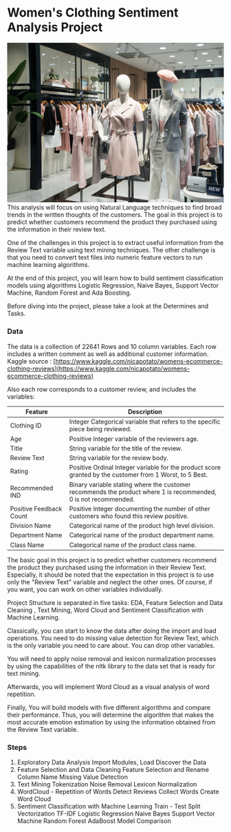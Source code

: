 # Women's Clothing Sentiment Analysis Project 


<img src='Shopping.jpg'>
This analysis will focus on using Natural Language techniques to find broad trends in the written thoughts of the customers. The goal in this project is to predict whether customers recommend the product they purchased using the information in their review text.

One of the challenges in this project is to extract useful information from the Review Text variable using text mining techniques. The other challenge is that you need to convert text files into numeric feature vectors to run machine learning algorithms.

At the end of this project, you will learn how to build sentiment classification models using algorithms Logistic Regression, Naive Bayes, Support Vector Machine, Random Forest and Ada Boosting.

Before diving into the project, please take a look at the Determines and Tasks.  


### Data  
The data is a collection of 22641 Rows and 10 column variables. Each row includes a written comment as well as additional customer information. Kaggle source : [https://www.kaggle.com/nicapotato/womens-ecommerce-clothing-reviews](https://www.kaggle.com/nicapotato/womens-ecommerce-clothing-reviews)

Also each row corresponds to a customer review, and includes the variables:

|Feature | Description|
| ---|---|
|Clothing ID | Integer Categorical variable that refers to the specific piece being reviewed.|
|Age | Positive Integer variable of the reviewers age.|
|Title | String variable for the title of the review.|
|Review Text | String variable for the review body.|
|Rating | Positive Ordinal Integer variable for the product score granted by the customer from 1 Worst, to 5 Best.|
|Recommended IND | Binary variable stating where the customer recommends the product where 1 is recommended, 0 is not recommended.|
|Positive Feedback Count | Positive Integer documenting the number of other customers who found this review positive.|
|Division Name | Categorical name of the product high level division.|
|Department Name | Categorical name of the product department name.|
|Class Name | Categorical name of the product class name.|

The basic goal in this project is to predict whether customers recommend the product they purchased using the information in their Review Text. Especially, it should be noted that the expectation in this project is to use only the "Review Text" variable and neglect the other ones. Of course, if you want, you can work on other variables individually.

Project Structure is separated in five tasks: EDA, Feature Selection and Data Cleaning , Text Mining, Word Cloud and Sentiment Classification with Machine Learning.

Classically, you can start to know the data after doing the import and load operations. You need to do missing value detection for Review Text, which is the only variable you need to care about. You can drop other variables.

You will need to apply noise removal and lexicon normalization processes by using the capabilities of the nltk library to the data set that is ready for text mining.

Afterwards, you will implement Word Cloud as a visual analysis of word repetition.

Finally, You will build models with five different algorithms and compare their performance. Thus, you will determine the algorithm that makes the most accurate emotion estimation by using the information obtained from the Review Text variable.

### Steps
1. Exploratory Data Analysis
Import Modules, Load Discover the Data
2. Feature Selection and Data Cleaning
Feature Selection and Rename Column Name
Missing Value Detection
3. Text Mining
Tokenization
Noise Removal
Lexicon Normalization
4. WordCloud - Repetition of Words
Detect Reviews
Collect Words
Create Word Cloud
5. Sentiment Classification with Machine Learning
Train - Test Split
Vectorization
TF-IDF
Logistic Regression
Naive Bayes
Support Vector Machine
Random Forest
AdaBoost
Model Comparison
